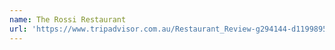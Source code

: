 ```yaml
---
name: The Rossi Restaurant
url: 'https://www.tripadvisor.com.au/Restaurant_Review-g294144-d11998954-Reviews-The_Rossi_Restaurant-Port_Vila_Efate.html'
---
```


